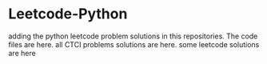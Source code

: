 # Leetcode-Python
adding the python leetcode problem solutions in this repositories. 
The code files are here.
all CTCI problems solutions are here.
some leetcode solutions are here


























































































































































































































































































































































































































